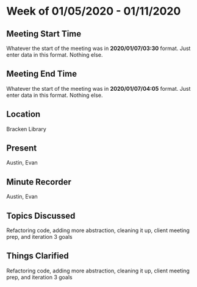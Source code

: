 # Week of 01/05/2020 - 01/11/2020

## Meeting Start Time

Whatever the start of the meeting was in **2020/01/07/03:30** format. Just enter data in this format. Nothing else.

## Meeting End Time

Whatever the start of the meeting was in **2020/01/07/04:05** format. Just enter data in this format. Nothing else.

## Location

Bracken Library

## Present

Austin, Evan

## Minute Recorder

Austin, Evan

## Topics Discussed

Refactoring code, adding more abstraction, cleaning it up, client meeting prep, and iteration 3 goals

## Things Clarified

Refactoring code, adding more abstraction, cleaning it up, client meeting prep, and iteration 3 goals
